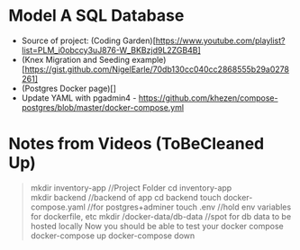 # Model A SQL Database

- Source of project: (Coding Garden)[https://www.youtube.com/playlist?list=PLM_i0obccy3uJ876-W_BKBzjd9L2ZGB4B]
- (Knex Migration and Seeding example)[https://gist.github.com/NigelEarle/70db130cc040cc2868555b29a0278261]
- (Postgres Docker page)[]
- Update YAML with pgadmin4 - https://github.com/khezen/compose-postgres/blob/master/docker-compose.yml



# Notes from Videos (ToBeCleaned Up)

> mkdir inventory-app               //Project Folder
> cd inventory-app                  
> mkdir backend                     //backend of app
> cd backend
> touch docker-compose.yaml         //for postgres+adminer
> touch .env                        //hold env variables for dockerfile, etc
> mkdir /docker-data/db-data        //spot for db data to be hosted locally
Now you should be able to test your docker compose
> docker-compose up
> docker-compose down
